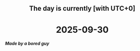 <h2 align=center>The day is currently [with UTC+0]</h2>
<h1 align=center><!--TIME BEGIN-->2025-09-30<!--TIME END--></h1>
<h5>Made by a bored guy</h5>
